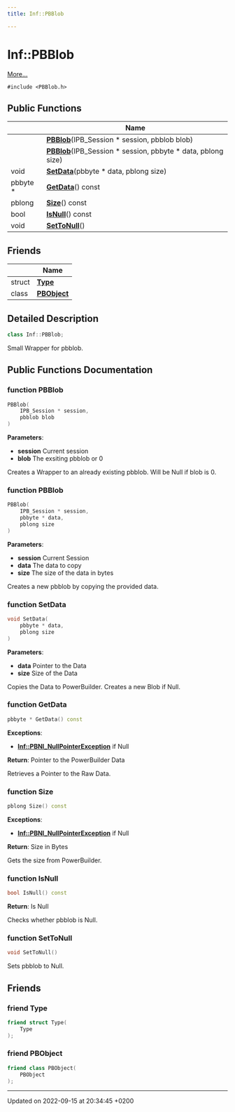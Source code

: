 ```yaml
---
title: Inf::PBBlob

---
```


# Inf::PBBlob



 [More...](#detailed-description)


`#include <PBBlob.h>`

## Public Functions

|                | Name           |
| -------------- | -------------- |
| | **[PBBlob](/docs/doxygen/Classes/classInf_1_1PBBlob.md#function-pbblob)**(IPB_Session * session, pbblob blob) |
| | **[PBBlob](/docs/doxygen/Classes/classInf_1_1PBBlob.md#function-pbblob)**(IPB_Session * session, pbbyte * data, pblong size) |
| void | **[SetData](/docs/doxygen/Classes/classInf_1_1PBBlob.md#function-setdata)**(pbbyte * data, pblong size) |
| pbbyte * | **[GetData](/docs/doxygen/Classes/classInf_1_1PBBlob.md#function-getdata)**() const |
| pblong | **[Size](/docs/doxygen/Classes/classInf_1_1PBBlob.md#function-size)**() const |
| bool | **[IsNull](/docs/doxygen/Classes/classInf_1_1PBBlob.md#function-isnull)**() const |
| void | **[SetToNull](/docs/doxygen/Classes/classInf_1_1PBBlob.md#function-settonull)**() |

## Friends

|                | Name           |
| -------------- | -------------- |
| struct | **[Type](/docs/doxygen/Classes/classInf_1_1PBBlob.md#friend-type)**  |
| class | **[PBObject](/docs/doxygen/Classes/classInf_1_1PBBlob.md#friend-pbobject)**  |

## Detailed Description

```cpp
class Inf::PBBlob;
```


Small Wrapper for pbblob. 

## Public Functions Documentation

### function PBBlob

```cpp
PBBlob(
    IPB_Session * session,
    pbblob blob
)
```


**Parameters**: 

  * **session** Current session 
  * **blob** The exsiting pbblob or 0 


Creates a Wrapper to an already existing pbblob. Will be Null if blob is 0.


### function PBBlob

```cpp
PBBlob(
    IPB_Session * session,
    pbbyte * data,
    pblong size
)
```


**Parameters**: 

  * **session** Current Session 
  * **data** The data to copy 
  * **size** The size of the data in bytes 


Creates a new pbblob by copying the provided data.


### function SetData

```cpp
void SetData(
    pbbyte * data,
    pblong size
)
```


**Parameters**: 

  * **data** Pointer to the Data 
  * **size** Size of the Data 


Copies the Data to PowerBuilder. Creates a new Blob if Null.


### function GetData

```cpp
pbbyte * GetData() const
```


**Exceptions**: 

  * **[Inf::PBNI_NullPointerException](/docs/doxygen/Classes/classInf_1_1PBNI__NullPointerException.md)** if Null 


**Return**: Pointer to the PowerBuilder Data

Retrieves a Pointer to the Raw Data.


### function Size

```cpp
pblong Size() const
```


**Exceptions**: 

  * **[Inf::PBNI_NullPointerException](/docs/doxygen/Classes/classInf_1_1PBNI__NullPointerException.md)** if Null 


**Return**: Size in Bytes

Gets the size from PowerBuilder.


### function IsNull

```cpp
bool IsNull() const
```


**Return**: Is Null 

Checks whether pbblob is Null.


### function SetToNull

```cpp
void SetToNull()
```


Sets pbblob to Null. 


## Friends

### friend Type

```cpp
friend struct Type(
    Type 
);
```


### friend PBObject

```cpp
friend class PBObject(
    PBObject 
);
```


-------------------------------

Updated on 2022-09-15 at 20:34:45 +0200